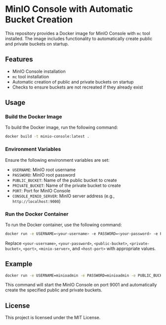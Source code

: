 # MinIO Console with Automatic Bucket Creation

This repository provides a Docker image for MinIO Console with `mc` tool installed. The image includes functionality to automatically create public and private buckets on startup.

## Features

- MinIO Console installation
- `mc` tool installation
- Automatic creation of public and private buckets on startup
- Checks to ensure buckets are not recreated if they already exist

## Usage

### Build the Docker Image

To build the Docker image, run the following command:

```sh
docker build -t minio-console:latest .
```

### Environment Variables

Ensure the following environment variables are set:

- `USERNAME`: MinIO root username
- `PASSWORD`: MinIO root password
- `PUBLIC_BUCKET`: Name of the public bucket to create
- `PRIVATE_BUCKET`: Name of the private bucket to create
- `PORT`: Port for MinIO Console
- `CONSOLE_MINIO_SERVER`: MinIO server address (e.g., `http://localhost:9000`)

### Run the Docker Container

To run the Docker container, use the following command:

```sh
docker run -e USERNAME=<your-username> -e PASSWORD=<your-password> -e PUBLIC_BUCKET=<public-bucket> -e PRIVATE_BUCKET=<private-bucket> -e PORT=<port> -e CONSOLE_MINIO_SERVER=<minio-server> -p <host-port>:<port> minio-console:latest
```

Replace `<your-username>`, `<your-password>`, `<public-bucket>`, `<private-bucket>`, `<port>`, `<minio-server>`, and `<host-port>` with appropriate values.

## Example

```sh
docker run -e USERNAME=minioadmin -e PASSWORD=minioadmin -e PUBLIC_BUCKET=public-bucket -e PRIVATE_BUCKET=private-bucket -e PORT=9001 -e CONSOLE_MINIO_SERVER=http://localhost:9000 -p 9001:9001 minio-console:latest
```

This command will start the MinIO Console on port 9001 and automatically create the specified public and private buckets.

## License

This project is licensed under the MIT License.

